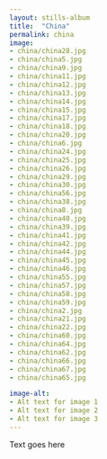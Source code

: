 ```yaml
---
layout: stills-album
title:  "China"
permalink: china
image:
- china/china28.jpg
- china/china5.jpg
- china/china9.jpg
- china/china11.jpg
- china/china12.jpg
- china/china13.jpg
- china/china14.jpg
- china/china15.jpg
- china/china17.jpg
- china/china18.jpg
- china/china20.jpg
- china/china6.jpg
- china/china24.jpg
- china/china25.jpg
- china/china26.jpg
- china/china29.jpg
- china/china30.jpg
- china/china56.jpg
- china/china38.jpg
- china/china8.jpg
- china/china40.jpg
- china/china39.jpg
- china/china41.jpg
- china/china42.jpg
- china/china44.jpg
- china/china45.jpg
- china/china46.jpg
- china/china55.jpg
- china/china57.jpg
- china/china58.jpg
- china/china59.jpg
- china/china2.jpg
- china/china21.jpg
- china/china22.jpg
- china/china60.jpg
- china/china64.jpg
- china/china62.jpg
- china/china66.jpg
- china/china67.jpg
- china/china65.jpg

image-alt:
- Alt text for image 1
- Alt text for image 2
- Alt text for image 3
---
```


Text goes here
